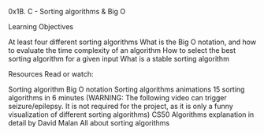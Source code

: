 0x1B. C - Sorting algorithms & Big O

Learning Objectives

At least four different sorting algorithms
What is the Big O notation, and how to evaluate the time complexity of an algorithm
How to select the best sorting algorithm for a given input
What is a stable sorting algorithm

Resources
Read or watch:

Sorting algorithm
Big O notation
Sorting algorithms animations
15 sorting algorithms in 6 minutes (WARNING: The following video can trigger seizure/epilepsy. It is not required for the project, as it is only a funny visualization of different sorting algorithms)
CS50 Algorithms explanation in detail by David Malan
All about sorting algorithms

